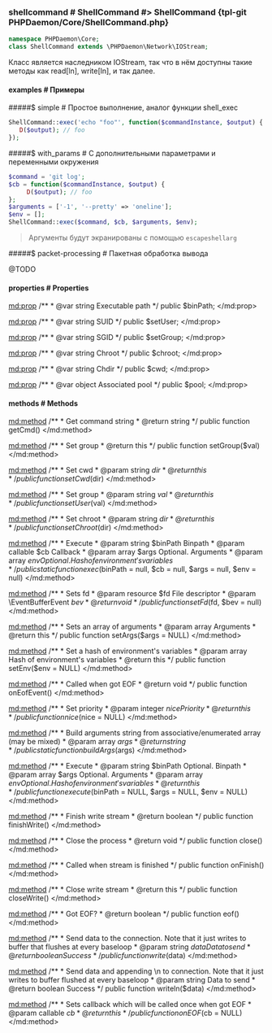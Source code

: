 ### shellcommand # ShellCommand #> ShellCommand {tpl-git PHPDaemon/Core/ShellCommand.php}

```php
namespace PHPDaemon\Core;
class ShellCommand extends \PHPDaemon\Network\IOStream;
```

Класс является наследником IOStream, так что в нём доступны такие методы как read[ln], write[ln], и так далее.

#### examples # Примеры

#####$ simple # Простое выполнение, аналог функции shell_exec

```php
ShellCommand::exec('echo "foo"', function($commandInstance, $output) {
   D($output); // foo
});
```

#####$ with_params # С дополнительными параметрами и переменными окружения

```php
$command = 'git log';
$cb = function($commandInstance, $output) {
	 D($output); // foo
};
$arguments = ['-1', '--pretty' => 'oneline'];
$env = [];
ShellCommand::exec($command, $cb, $arguments, $env);
```

> Аргументы будут экранированы с помощью `escapeshellarg`

#####$ packet-processing # Пакетная обработка вывода

@TODO

<!-- include-namespace path="\PHPDaemon\Core\ShellCommand" level="" access="" -->
#### properties # Properties

<md:prop>
/**
	 * @var string Executable path
	 */
public $binPath;
</md:prop>

<md:prop>
/**
	 * @var string SUID
	 */
public $setUser;
</md:prop>

<md:prop>
/**
	 * @var string SGID
	 */
public $setGroup;
</md:prop>

<md:prop>
/**
	 * @var string Chroot
	 */
public $chroot;
</md:prop>

<md:prop>
/**
	 * @var string Chdir
	 */
public $cwd;
</md:prop>

<md:prop>
/**
	 * @var object Associated pool
	 */
public $pool;
</md:prop>

#### methods # Methods

<md:method>
/**
	 * Get command string
	 * @return string
	 */
public function getCmd()
</md:method>

<md:method>
/**
	 * Set group
	 * @return this
	 */
public function setGroup($val)
</md:method>

<md:method>
/**
	 * Set cwd
	 * @param  string $dir
	 * @return this
	 */
public function setCwd($dir)
</md:method>

<md:method>
/**
	 * Set group
	 * @param  string $val
	 * @return this
	 */
public function setUser($val)
</md:method>

<md:method>
/**
	 * Set chroot
	 * @param  string $dir
	 * @return this
	 */
public function setChroot($dir)
</md:method>

<md:method>
/**
	 * Execute
	 * @param  string   $binPath Binpath
	 * @param  callable $cb 	 Callback
	 * @param  array    $args    Optional. Arguments
	 * @param  array    $env     Optional. Hash of environment's variables
	 */
public static function exec($binPath = null, $cb = null, $args = null, $env = null)
</md:method>

<md:method>
/**
	 * Sets fd
	 * @param  resource          $fd File descriptor
	 * @param  \EventBufferEvent $bev
	 * @return void
	 */
public function setFd($fd, $bev = null)
</md:method>

<md:method>
/**
	 * Sets an array of arguments
	 * @param  array Arguments
	 * @return this
	 */
public function setArgs($args = NULL)
</md:method>

<md:method>
/**
	 * Set a hash of environment's variables
	 * @param  array Hash of environment's variables
	 * @return this
	 */
public function setEnv($env = NULL)
</md:method>

<md:method>
/**
	 * Called when got EOF
	 * @return void
	 */
public function onEofEvent()
</md:method>

<md:method>
/**
	 * Set priority
	 * @param  integer $nice Priority
	 * @return this
	 */
public function nice($nice = NULL)
</md:method>

<md:method>
/**
	 * Build arguments string from associative/enumerated array (may be mixed)
	 * @param  array $args
	 * @return string
	 */
public static function buildArgs($args)
</md:method>

<md:method>
/**
	 * Execute
	 * @param  string $binPath Optional. Binpath
	 * @param  array  $args    Optional. Arguments
	 * @param  array  $env     Optional. Hash of environment's variables
	 * @return this
	 */
public function execute($binPath = NULL, $args = NULL, $env = NULL)
</md:method>

<md:method>
/**
	 * Finish write stream
	 * @return boolean
	 */
public function finishWrite()
</md:method>

<md:method>
/**
	 * Close the process
	 * @return void
	 */
public function close()
</md:method>

<md:method>
/**
	 * Called when stream is finished
	 */
public function onFinish()
</md:method>

<md:method>
/**
	 * Close write stream
	 * @return this
	 */
public function closeWrite()
</md:method>

<md:method>
/**
	 * Got EOF?
	 * @return boolean
	 */
public function eof()
</md:method>

<md:method>
/**
	 * Send data to the connection. Note that it just writes to buffer that flushes at every baseloop
	 * @param  string $data Data to send
	 * @return boolean Success
	 */
public function write($data)
</md:method>

<md:method>
/**
	 * Send data and appending \n to connection. Note that it just writes to buffer flushed at every baseloop
	 * @param  string Data to send
	 * @return boolean Success
	 */
public function writeln($data)
</md:method>

<md:method>
/**
	 * Sets callback which will be called once when got EOF
	 * @param  callable $cb
	 * @return this
	 */
public function onEOF($cb = NULL)
</md:method>


<!--/ include-namespace -->
